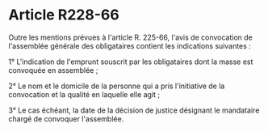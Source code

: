 # Article R228-66

Outre les mentions prévues à l'article R. 225-66, l'avis de convocation de l'assemblée générale des obligataires contient les indications suivantes :

1° L'indication de l'emprunt souscrit par les obligataires dont la masse est convoquée en assemblée ;

2° Le nom et le domicile de la personne qui a pris l'initiative de la convocation et la qualité en laquelle elle agit ;

3° Le cas échéant, la date de la décision de justice désignant le mandataire chargé de convoquer l'assemblée.
